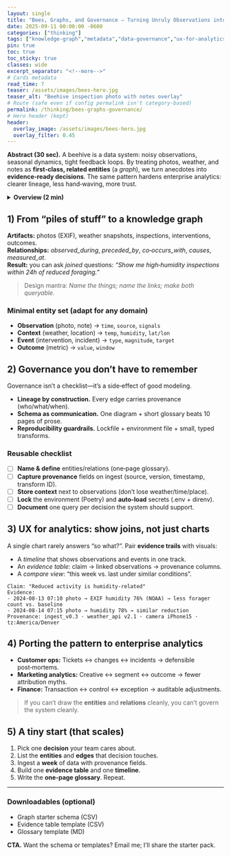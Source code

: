 ```yaml
---
layout: single
title: "Bees, Graphs, and Governance — Turning Unruly Observations into Evidence‑Ready Decisions"
date: 2025-09-11 00:00:00 -0600
categories: ["thinking"]
tags: ["knowledge-graph","metadata","data-governance","ux-for-analytics","explainability"]
pin: true
toc: true
toc_sticky: true
classes: wide
excerpt_separator: "<!--more-->"
# Cards metadata
read_time: 7
teaser: /assets/images/bees-hero.jpg
teaser_alt: "Beehive inspection photo with notes overlay"
# Route (safe even if config permalink isn't category-based)
permalink: /thinking/bees-graphs-governance/
# Hero header (kept)
header:
  overlay_image: /assets/images/bees-hero.jpg
  overlay_filter: 0.45
---
```


**Abstract (30 sec).** A beehive is a data system: noisy observations, seasonal dynamics, tight feedback loops. By treating photos, weather, and notes as **first‑class, related entities** (a *graph*), we turn anecdotes into **evidence‑ready decisions**. The same pattern hardens enterprise analytics: clearer lineage, less hand‑waving, more trust.
<!--more-->

<details><summary><strong>Overview (2 min)</strong></summary>

- **Problem.** Real‑world data arrives messy and context‑poor (images, timestamps, half‑remembered notes).  
- **Idea.** Model the *relationships* explicitly—photos ↔ conditions ↔ events—so patterns become queryable.  
- **Payoff.** Faster sense‑making (what changed, when, under what conditions), portable documentation, and governance that’s baked into the model—not tacked on.

</details>

## 1) From “piles of stuff” to a knowledge graph
**Artifacts:** photos (EXIF), weather snapshots, inspections, interventions, outcomes.  
**Relationships:** *observed_during*, *preceded_by*, *co‑occurs_with*, *causes*, *measured_at*.  
**Result:** you can ask *joined* questions: *“Show me high‑humidity inspections within 24h of reduced foraging.”*

> Design mantra: *Name the things; name the links; make both queryable.*

### Minimal entity set (adapt for any domain)
- **Observation** (photo, note) → `time`, `source`, `signals`  
- **Context** (weather, location) → `temp`, `humidity`, `lat/lon`  
- **Event** (intervention, incident) → `type`, `magnitude`, `target`  
- **Outcome** (metric) → `value`, `window`

## 2) Governance you don’t have to remember
Governance isn’t a checklist—it’s a side‑effect of good modeling.

- **Lineage by construction.** Every edge carries provenance (who/what/when).  
- **Schema as communication.** One diagram + short glossary beats 10 pages of prose.  
- **Reproducibility guardrails.** Lockfile + environment file + small, typed transforms.

### Reusable checklist
- [ ] **Name & define** entities/relations (one‑page glossary).  
- [ ] **Capture provenance** fields on ingest (source, version, timestamp, transform ID).  
- [ ] **Store context** next to observations (don’t lose weather/time/place).  
- [ ] **Lock** the environment (Poetry) and **auto‑load** secrets (.env + direnv).  
- [ ] **Document** one query per decision the system should support.

## 3) UX for analytics: show joins, not just charts
A single chart rarely answers “so what?”. Pair **evidence trails** with visuals:

- A *timeline* that shows observations and events in one track.  
- An *evidence table*: claim → linked observations → provenance columns.  
- A *compare view*: “this week vs. last under similar conditions”.

```
Claim: "Reduced activity is humidity-related"
Evidence:
- 2024-08-13 07:10 photo → EXIF humidity 76% (NOAA) → less forager count vs. baseline
- 2024-08-14 07:15 photo → humidity 78% → similar reduction
Provenance: ingest_v0.3 · weather_api v2.1 · camera iPhone15 · tz:America/Denver
```

## 4) Porting the pattern to enterprise analytics
- **Customer ops:** Tickets ↔ changes ↔ incidents → defensible post‑mortems.  
- **Marketing analytics:** Creative ↔ segment ↔ outcome → fewer attribution myths.  
- **Finance:** Transaction ↔ control ↔ exception → auditable adjustments.

> If you can’t draw the **entities** and **relations** cleanly, you can’t govern the system cleanly.

## 5) A tiny start (that scales)
1. Pick one **decision** your team cares about.  
2. List the **entities** and **edges** that decision touches.  
3. Ingest a **week** of data with provenance fields.  
4. Build one **evidence table** and one **timeline**.  
5. Write the **one‑page glossary**. Repeat.

---

### Downloadables (optional)
- Graph starter schema (CSV)  
- Evidence table template (CSV)  
- Glossary template (MD)

**CTA.** Want the schema or templates? Email me; I’ll share the starter pack.

